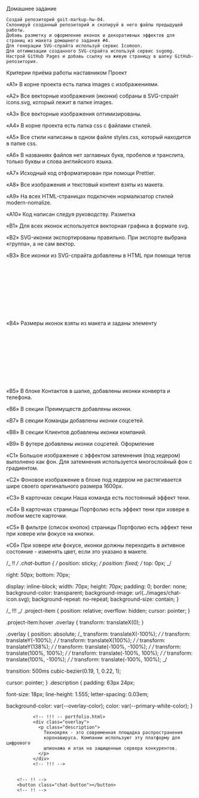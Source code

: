 Домашнее задание

    Создай репозиторий goit-markup-hw-04.
    Склонируй созданный репозиторий и скопируй в него файлы предыдущей работы.
    Добавь разметку и оформление иконок и декоративных эффектов для страниц из макета домашнего задания #4.
    Для генерации SVG-спрайта используй сервис Icomoon.
    Для оптимизации созданного SVG-спрайта используй сервис svgomg.
    Настрой GitHub Pages и добавь ссылку на живую страницу в шапку GitHub-репозитория.

Критерии приёма работы наставником Проект

«A1» В корне проекта есть папка images с изображениями.

«A2» Все векторные изображения (иконки) собраны в SVG-спрайт icons.svg, который
лежит в папке images.

«A3» Все векторные изображения оптимизированы.

«A4» В корне проекта есть папка css с файлами стилей.

«A5» Все стили написаны в одном файле styles.css, который находится в папке css.

«A6» В названиях файлов нет заглавных букв, пробелов и транслита, только буквы и
слова английского языка.

«A7» Исходный код отформатирован при помощи Prettier.

«A8» Все изображения и текстовый контент взяты из макета.

«A9» На всех HTML-страницах подключен нормализатор стилей modern-nomalize.

«A10» Код написан следуя руководству. Разметка

«B1» Для всех иконок используется векторная графика в формате svg.

«B2» SVG-иконки экспортированы правильно. При экспорте выбрана «группа», а не
сам вектор.

«B3» Все иконки из SVG-спрайта добавлены в HTML при помощи тегов <svg> и <use>

«B4» Размеры иконок взяты из макета и заданы элементу <svg> в HTML-файле.

«B5» В блоке Контактов в шапке, добавлены иконки конверта и телефона.

«B6» В секции Преимуществ добавлены иконки.

«B7» В секции Команды добавлены иконки соцсетей.

«B8» В секции Клиентов добавлены иконки компаний.

«B9» В футере добавлены иконки соцсетей. Оформление

«C1» Большое изображение с эффектом затемнения (под хедером) выполнено как фон.
Для затемнения используется многослойный фон с градиентом.

«C2» Фоновое изображение в блоке под хедером не растягивается шире своего
оригинального размера 1600рх.

«C3» В карточках секции Наша команда есть постоянный эффект тени.

«C4» В карточках страницы Портфолио есть эффект тени при ховере в любом месте
карточки.

«C5» В фильтре (список кнопок) страницы Портфолио есть эффект тени при ховере
или фокусе на кнопки.

«C6» При ховере или фокусе, иконки должны переходить в активное состояние -
изменять цвет, если это указано в макете.

/_ !! _/ .chat-button { /_ position: sticky; _/ position: fixed; /_ top: 0px; _/

right: 50px; bottom: 70px;

display: inline-block; width: 70px; height: 70px; padding: 0; border: none;
background-color: transparent; background-image: url(../images/chat-icon.svg);
background-repeat: no-repeat; background-size: contain; }

/_ !!! _/ .project-item { position: relative; overflow: hidden; cursor: pointer;
}

.project-item:hover .overlay { transform: translateX(0); }

.overlay { position: absolute; /_ transform: translateX(-100%); _/ /_ transform:
translateY(-100%); _/ /_ transform: translateX(100%); _/ /_ transform:
translateY(138%); _/ /_ transform: translate(-100%, -100%); _/ /_ transform:
translate(100%, 100%); _/ /_ transform: translate(-100%, 100%); _/ /_ transform:
translate(100%, -100%); _/ /_ transform: translate(-100%, 100%); _/

transition: 500ms cubic-bezier(0.19, 1, 0.22, 1);

cursor: pointer; } .description { padding: 63px 24px;

font-size: 18px; line-height: 1.555; letter-spacing: 0.03em;

background-color: var(--overlay-color); color: var(--primary-white-color); }

              <!-- !!! -- portfolio.html>
              <div class="overlay">
                <p class="description">
                  Технокряк - это современная площадка распространения
                  коронавируса. Компании используют эту платформу для цифрового
                  шпионажа и атак на защищенные сервера конкурентов.
                </p>
              </div>
              <!-- !!! -->


        <!-- !! -->
        <button class="chat-button"></button>
        <!-- !! -->
